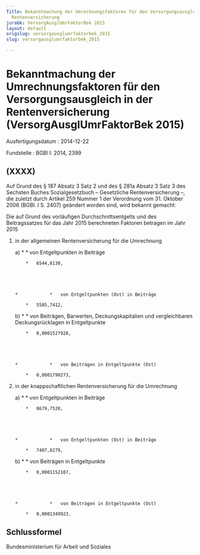 ```yaml
---
Title: Bekanntmachung der Umrechnungsfaktoren für den Versorgungsausgleich in der
  Rentenversicherung
jurabk: VersorgAusglUmrFaktorBek 2015
layout: default
origslug: versorgausglumrfaktorbek_2015
slug: versorgausglumrfaktorbek_2015

---
```


# Bekanntmachung der Umrechnungsfaktoren für den Versorgungsausgleich in der Rentenversicherung (VersorgAusglUmrFaktorBek 2015)

Ausfertigungsdatum
:   2014-12-22

Fundstelle
:   BGBl I: 2014, 2399


## (XXXX)

Auf Grund des § 187 Absatz 3 Satz 2 und des § 281a Absatz 3 Satz 3 des Sechsten Buches Sozialgesetzbuch – Gesetzliche Rentenversicherung –, die zuletzt durch Artikel 259 Nummer 1 der Verordnung vom 31. Oktober 2006 (BGBl. I S. 2407) geändert worden sind, wird bekannt gemacht:

Die auf Grund des vorläufigen Durchschnittsentgelts und des Beitragssatzes für das Jahr 2015 berechneten Faktoren betragen im Jahr 2015

1.  in der allgemeinen Rentenversicherung für die Umrechnung

    a)
        *            *   von Entgeltpunkten in Beiträge

            *   6544,8130,





        *            *   von Entgeltpunkten (Ost) in Beiträge

            *   5585,7412,





    b)
        *            *   von Beiträgen, Barwerten, Deckungskapitalien und
                vergleichbaren Deckungsrücklagen in Entgeltpunkte

            *   0,0001527928,





        *            *   von Beiträgen in Entgeltpunkte (Ost)

            *   0,0001790273,








2.  in der knappschaftlichen Rentenversicherung für die Umrechnung

    a)
        *            *   von Entgeltpunkten in Beiträge

            *   8679,7520,





        *            *   von Entgeltpunkten (Ost) in Beiträge

            *   7407,8279,





    b)
        *            *   von Beiträgen in Entgeltpunkte

            *   0,0001152107,





        *            *   von Beiträgen in Entgeltpunkte (Ost)

            *   0,0001349923.











## Schlussformel

Bundesministerium für Arbeit und Soziales


